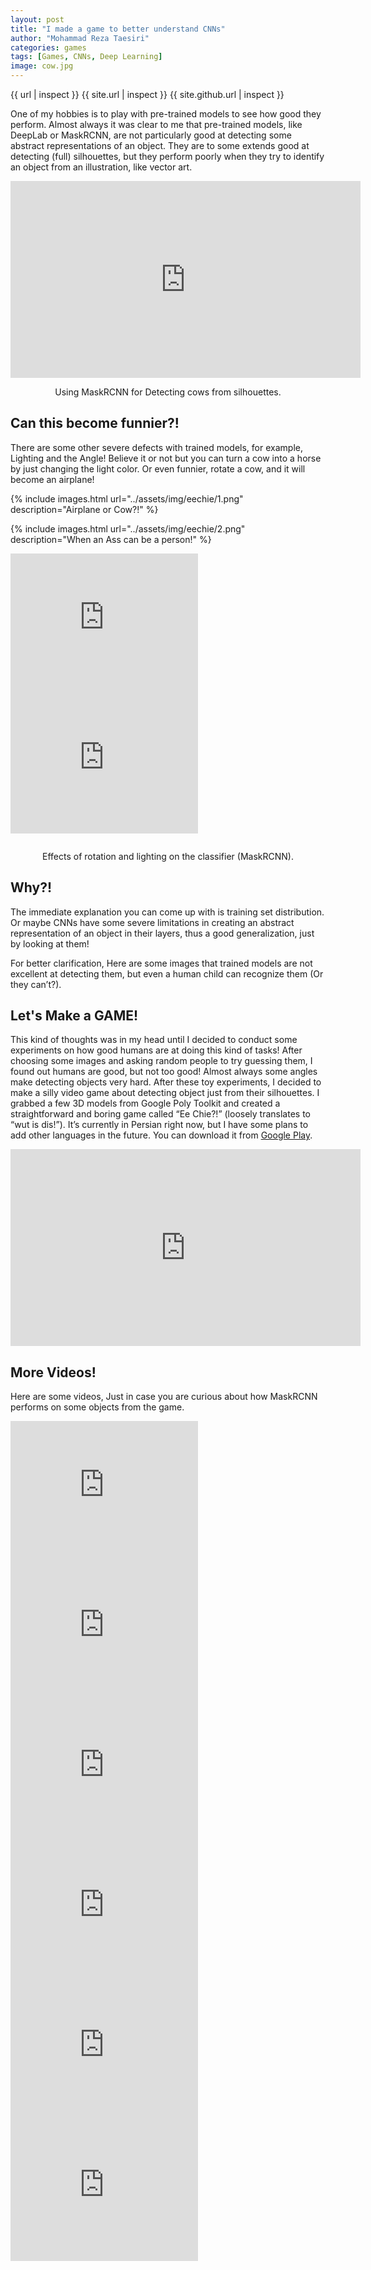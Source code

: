 ```yaml
---
layout: post
title: "I made a game to better understand CNNs"
author: "Mohammad Reza Taesiri"
categories: games
tags: [Games, CNNs, Deep Learning]
image: cow.jpg
---
```


{{ url | inspect }}
{{ site.url | inspect }}
{{ site.github.url | inspect }}

One of my hobbies is to play with pre-trained models to see how good they perform. Almost always it was clear to me that pre-trained models, like DeepLab or MaskRCNN, are not particularly good at detecting some abstract representations of an object. They are to some extends good at detecting (full) silhouettes, but they perform poorly when they try to identify an object from an illustration, like vector art. 

<div style="text-align: center;"> 
<iframe width="560" height="315" src="https://www.youtube.com/embed/49U0oGOR3nY" frameborder="0" allow="accelerometer; autoplay; encrypted-media; gyroscope; picture-in-picture" allowfullscreen></iframe>
</div>
<p style="text-align: center;">
Using MaskRCNN for Detecting cows from silhouettes.
</p>


##  Can this become funnier?!

There are some other severe defects with trained models, for example, Lighting and the Angle! Believe it or not but you can turn a cow into a horse by just changing the light color. Or even funnier, rotate a cow, and it will become an airplane!

{% include images.html url="../assets/img/eechie/1.png" description="Airplane or Cow?!" %}

{% include images.html url="../assets/img/eechie/2.png" description="When an Ass can be a person!" %}


<div style="text-align: center;"> 
<div style="float:left;width:auto;margin-right:14px;"> 

<iframe width="300" height="224" src="https://www.youtube.com/embed/dwp4A3fbPuk" frameborder="0" allow="accelerometer; autoplay; encrypted-media; gyroscope; picture-in-picture" allowfullscreen></iframe>

</div>

<div style="float:left;width:auto;">
<iframe width="300" height="224" src="https://www.youtube.com/embed/yahZv0_HGnA" frameborder="0" allow="accelerometer; autoplay; encrypted-media; gyroscope; picture-in-picture" allowfullscreen></iframe>

</div> <div style="clear:both;height:1em;"></div>

<p style="text-align: center;">
Effects of rotation and lighting on the classifier (MaskRCNN).
</p>

</div>



## Why?!


The immediate explanation you can come up with is training set distribution. Or maybe CNNs have some severe limitations in creating an abstract representation of an object in their layers, thus a good generalization, just by looking at them!


For better clarification, Here are some images that trained models are not excellent at detecting them, but even a human child can recognize them (Or they can’t?).


## Let's Make a GAME!
This kind of thoughts was in my head until I decided to conduct some experiments on how good humans are at doing this kind of tasks! After choosing some images and asking random people to try guessing them, I found out humans are good, but not too good! Almost always some angles make detecting objects very hard. After these toy experiments, I decided to make a silly video game about detecting object just from their silhouettes. I grabbed a few 3D models from Google Poly Toolkit and created a straightforward and boring game called “Ee Chie?!” (loosely translates to “wut is dis!”). It’s currently in Persian right now, but I have some plans to add other languages in the future. You can download it from [Google Play](https://play.google.com/store/apps/details?id=com.taesiri.eechie).



<div style="text-align: center;"> 

<iframe width="560" height="315" src="https://www.youtube.com/embed/KyWUp_u9dB8" frameborder="0" allow="accelerometer; autoplay; encrypted-media; gyroscope; picture-in-picture" allowfullscreen></iframe>

</div>



## More Videos!

Here are some videos, Just in case you are curious about how MaskRCNN performs on some objects from the game.


<div style="text-align: center;"> 
<div style="float:left;width:auto;margin-right:14px;"> 

<iframe width="300" height="224" src="https://www.youtube.com/embed/OpFRsS4PPAc" frameborder="0" allow="accelerometer; autoplay; encrypted-media; gyroscope; picture-in-picture" allowfullscreen></iframe>

</div>

<div style="float:left;width:auto;">

<iframe width="300" height="224" src="https://www.youtube.com/embed/1Luzu5jYpbo" frameborder="0" allow="accelerometer; autoplay; encrypted-media; gyroscope; picture-in-picture" allowfullscreen></iframe>

</div>
</div>

<div style="text-align: center;"> 
<div style="float:left;width:auto;margin-right:14px;"> 

<iframe width="300" height="224" src="https://www.youtube.com/embed/3aRmywe3PvM" frameborder="0" allow="accelerometer; autoplay; encrypted-media; gyroscope; picture-in-picture" allowfullscreen></iframe>

</div>

<div style="float:left;width:auto;">

<iframe width="300" height="224" src="https://www.youtube.com/embed/LrDo85Lgqb8" frameborder="0" allow="accelerometer; autoplay; encrypted-media; gyroscope; picture-in-picture" allowfullscreen></iframe>

</div>
</div>


<div style="text-align: center;"> 
<div style="float:left;width:auto;margin-right:14px;"> 

<iframe width="300" height="224" src="https://www.youtube.com/embed/XUxBn1euLyg" frameborder="0" allow="accelerometer; autoplay; encrypted-media; gyroscope; picture-in-picture" allowfullscreen></iframe>

</div>

<div style="float:left;width:auto;">

<iframe width="300" height="224" src="https://www.youtube.com/embed/NeT5pHUkIr8" frameborder="0" allow="accelerometer; autoplay; encrypted-media; gyroscope; picture-in-picture" allowfullscreen></iframe>

</div>
</div>